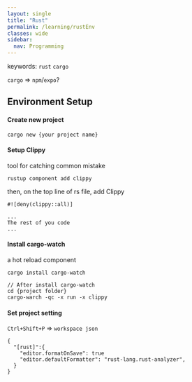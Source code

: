 ```yaml
---
layout: single
title: "Rust"
permalink: /learning/rustEnv
classes: wide
sidebar:
  nav: Programming
---
```


keywords: `rust` `cargo`

`cargo` ⇒ `npm`/`expo`? 

## Environment Setup

#### Create new project
```console
cargo new {your project name}
```

#### Setup Clippy
  tool for catching common mistake  

```console
rustup component add clippy 
```

then, on the top line of rs file, add Clippy
```
#![deny(clippy::all)]

...
The rest of you code
...
```

#### Install cargo-watch
  a hot reload component

```console
cargo install cargo-watch

// After install cargo-watch
cd {project folder}
cargo-warch -qc -x run -x clippy
```

#### Set project setting
`Ctrl+Shift+P` ⇒ `workspace json`

```
{
  "[rust]":{
    "editor.formatOnSave": true
    "editor.defaultFormatter": "rust-lang.rust-analyzer",
  }
}
```